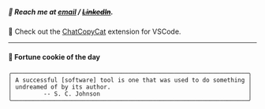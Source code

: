 ##### :calling: Reach me at **[email](mailto:johannes@stenmark.in)** ***/*** **[~~LinkedIn~~](https://www.linkedin.com/in/johannes-stenmark)**.
:feet: Check out the [ChatCopyCat](https://github.com/jstenmark/ChatCopyCat) extension for VSCode.

---
#### :cookie: Fortune cookie of the day
```smalltalk
╭───────────────────────────────────────────────────────────────────╮
│ A successful [software] tool is one that was used to do something │
│ undreamed of by its author.                                       │
│         -- S. C. Johnson                                          │
╰───────────────────────────────────────────────────────────────────╯
```
